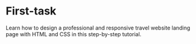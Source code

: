 # First-task
Learn how to design a professional and responsive travel website landing page with HTML and CSS in this step-by-step tutorial.

